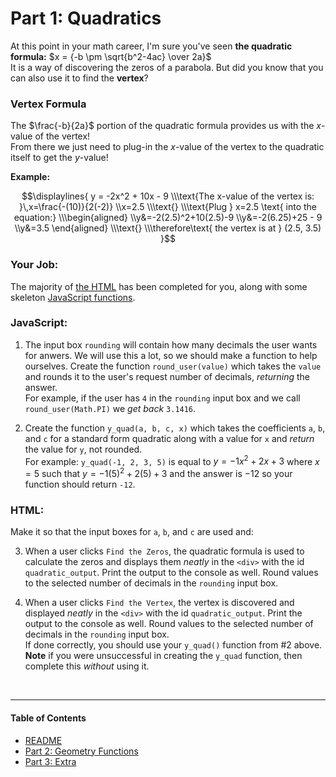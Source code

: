 # Part 1: Quadratics

At this point in your math career, I'm sure you've seen **the quadratic formula:** $x = {-b \pm \sqrt{b^2-4ac} \over 2a}$  
It is a way of discovering the zeros of a parabola. But did you know that you can also use it to find the **vertex**?

### Vertex Formula
The $\frac{-b}{2a}$ portion of the quadratic formula provides us with the $x$-value of the vertex!  
From there we just need to plug-in the $x$-value of the vertex to the quadratic itself to get the $y$-value!

**Example:**

```math
\displaylines{
y = -2x^2 + 10x - 9
\\\text{The x-value of the vertex is: }\,x=\frac{-(10)}{2(-2)}
\\x=2.5
\\\text{}
\\\text{Plug } x=2.5 \text{ into the equation:}
\\\begin{aligned}
\\y&=-2(2.5)^2+10(2.5)-9
\\y&=-2(6.25)+25 - 9
\\y&=3.5
\end{aligned}
\\\text{}
\\\therefore\text{ the vertex is at } (2.5, 3.5)
}
```


### Your Job:

The majority of [the HTML](../index.html) has been completed for you, along with some skeleton [JavaScript functions](../main.js).

### JavaScript:
1. The input box `rounding` will contain how many decimals the user wants for anwers. We will use this a lot, so we should make a function to help ourselves. Create the function `round_user(value)` which takes the `value` and rounds it to the user's request number of decimals, _returning_ the answer.  
For example, if the user has `4` in the `rounding` input box and we call `round_user(Math.PI)` we _get back_ `3.1416`.  

2. Create the function `y_quad(a, b, c, x)` which takes the coefficients `a`, `b`, and `c` for a standard form quadratic along with a value for `x` and _return_ the value for `y`, not rounded.  
For example:  `y_quad(-1, 2, 3, 5)` is equal to $y=-1x^2+2x+3$ where $x=5$ such that $y=-1(5)^2+2(5)+3$ and the answer is $-12$ so your function should return `-12`.

### HTML:

Make it so that the input boxes for `a`, `b`, and `c` are used and:

3. When a user clicks `Find the Zeros`, the quadratic formula is used to calculate the zeros and displays them _neatly_ in the `<div>` with the id `quadratic_output`. Print the output to the console as well. Round values to the selected number of decimals in the `rounding` input box.  

4. When a user clicks `Find the Vertex`, the vertex is discovered and displayed _neatly_ in the `<div>` with the id `quadratic_output`. Print the output to the console as well. Round values to the selected number of decimals in the `rounding` input box.  
If done correctly, you should use your `y_quad()` function from #2 above. **Note** if you were unsuccessful in creating the `y_quad` function, then complete this _without_ using it.  

<br>

---

#### Table of Contents
- [README](../README.md)
- [Part 2: Geometry Functions](./PART2.md)  
- [Part 3: Extra](./PART3.md)
